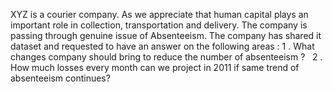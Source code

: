 XYZ is a courier company. As we appreciate that human capital plays an important role in collection, transportation and delivery. The company is passing through genuine issue of Absenteeism. The company has shared it dataset and requested to have an answer on the following areas : 1 . What changes company should bring to reduce the number of absenteeism ?   2 . How much losses every month can we project in 2011 if same trend of absenteeism continues?
